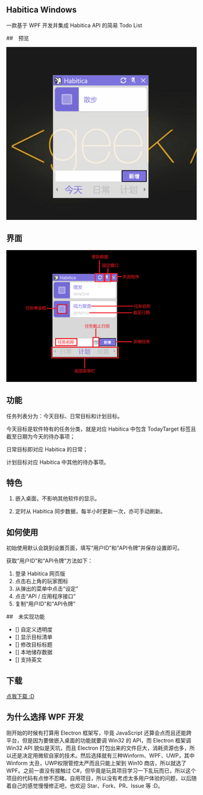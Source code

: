 ## Habitica Windows

一款基于 WPF 开发并集成 Habitica API 的简易 Todo List

##　预览

![预览](./preview.gif)

## 界面

![界面](./example.png)

## 功能

任务列表分为：今天目标、日常目标和计划目标。

今天目标是软件特有的任务分类，就是对应 Habitica 中包含 TodayTarget 标签且截至日期为今天的待办事项；

日常目标即对应 Habitica 的日常；

计划目标对应 Habitica 中其他的待办事项。

## 特色

1. 嵌入桌面，不影响其他软件的显示。

2. 定时从 Habitica 同步数据，每半小时更新一次，亦可手动刷新。

## 如何使用

初始使用默认会跳到设置页面，填写“用户ID”和“API令牌”并保存设置即可。

获取“用户ID”和“API令牌”方法如下：

1. 登录 Habitica 网页版
2. 点击右上角的玩家图标
3. 从弹出的菜单中点击“设定”
4. 点击“API / 应用程序接口”
5. 复制“用户ID”和“API令牌”

##　未实现功能

- [] 自定义透明度
- [] 显示目标清单
- [] 修改目标标题
- [] 本地储存数据
- [] 支持英文

## 下载

[点我下载 :D](https://github.com/zanemmm/Habitica-Windows/releases)

## 为什么选择 WPF 开发

刚开始的时候有打算用 Electron 框架写，毕竟 JavaScript 还算会点而且还能跨平台，但是因为要做嵌入桌面的功能就要调 Win32 的 API，而 Electron 框架调 Win32 API 貌似是天坑，而且 Electron 打包出来的文件巨大，消耗资源也多，所以还是决定用微软自家的技术。然后选择就有三种Winform、WPF、UWP，其中 Winform 太丑，UWP权限管控太严而且只能上架到 Win10 商店，所以就选了 WPF。之前一直没有接触过 C#，但毕竟是玩具项目学习一下乱玩而已，所以这个项目的代码有点惨不忍睹。自用项目，所以没有考虑太多用户体验的问题，以后随着自己的感觉慢慢修正吧，也欢迎 Star、Fork、PR、Issue 等 :D。